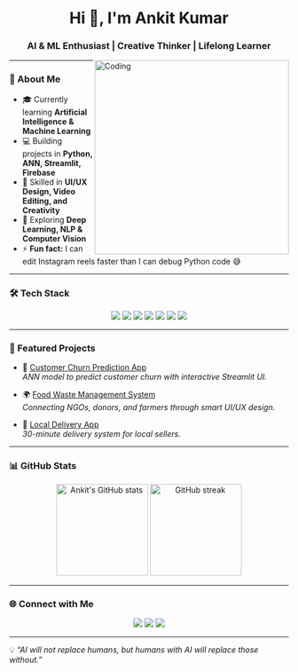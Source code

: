 <h1 align="center">Hi 👋, I'm Ankit Kumar</h1>
<h3 align="center">AI & ML Enthusiast | Creative Thinker | Lifelong Learner</h3>

<img align="right" alt="Coding" width="350" src="https://raw.githubusercontent.com/rajpratyush/rajpratyush/master/me_3.gif">

---

### 🚀 About Me  
- 🎓 Currently learning **Artificial Intelligence & Machine Learning**  
- 💻 Building projects in **Python, ANN, Streamlit, Firebase**  
- 🎨 Skilled in **UI/UX Design, Video Editing, and Creativity**  
- 🌱 Exploring **Deep Learning, NLP & Computer Vision**  
- ⚡ **Fun fact:** I can edit Instagram reels faster than I can debug Python code 😅  

---

### 🛠️ Tech Stack  

<p align="center">
<img src="https://img.shields.io/badge/Python-3776AB?style=for-the-badge&logo=python&logoColor=white"/> 
<img src="https://img.shields.io/badge/TensorFlow-FF6F00?style=for-the-badge&logo=tensorflow&logoColor=white"/>
<img src="https://img.shields.io/badge/ScikitLearn-F7931E?style=for-the-badge&logo=scikit-learn&logoColor=white"/>
<img src="https://img.shields.io/badge/Numpy-013243?style=for-the-badge&logo=numpy&logoColor=white"/>
<img src="https://img.shields.io/badge/Pandas-150458?style=for-the-badge&logo=pandas&logoColor=white"/>
<img src="https://img.shields.io/badge/Streamlit-FF4B4B?style=for-the-badge&logo=streamlit&logoColor=white"/>
<img src="https://img.shields.io/badge/Figma-F24E1E?style=for-the-badge&logo=figma&logoColor=white"/>
</p>

---

### 📌 Featured Projects  

- 🔮 [Customer Churn Prediction App](https://ann-classification-churn-2k8t39vkbsgpxpjsvstilj.streamlit.app/)  
   *ANN model to predict customer churn with interactive Streamlit UI.*  

- 🌍 [Food Waste Management System](#)  
   *Connecting NGOs, donors, and farmers through smart UI/UX design.*  

- 🛒 [Local Delivery App](#)  
   *30-minute delivery system for local sellers.*  

---

### 📊 GitHub Stats  

<p align="center">
  <img src="https://github-readme-stats.vercel.app/api?username=ANKiiT28&show_icons=true&theme=tokyonight" alt="Ankit's GitHub stats" height="165"/>
  <img src="https://github-readme-streak-stats.herokuapp.com/?user=ANKiiT28&theme=tokyonight" alt="GitHub streak" height="165"/>
</p>

---

### 🌐 Connect with Me  
<p align="center">
<a href="https://www.linkedin.com/in/your-linkedin/"><img src="https://img.shields.io/badge/LinkedIn-0A66C2?style=for-the-badge&logo=linkedin&logoColor=white"/></a>
<a href="https://www.youtube.com/@AnkiitMaurya"><img src="https://img.shields.io/badge/YouTube-FF0000?style=for-the-badge&logo=youtube&logoColor=white"/></a>
<a href="https://github.com/ANKiiT28"><img src="https://img.shields.io/badge/GitHub-171515?style=for-the-badge&logo=github&logoColor=white"/></a>
</p>

---

💡 *“AI will not replace humans, but humans with AI will replace those without.”*  
